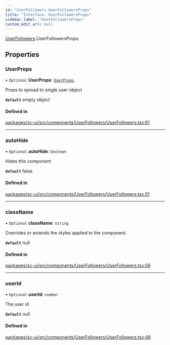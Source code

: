 ```yaml
---
id: "UserFollowers.UserFollowersProps"
title: "Interface: UserFollowersProps"
sidebar_label: "UserFollowersProps"
custom_edit_url: null
---
```


[UserFollowers](../modules/UserFollowers).UserFollowersProps

## Properties

### UserProps

• `Optional` **UserProps**: [`UserProps`](User.UserProps)

Props to spread to single user object

**`default`** empty object

#### Defined in

[packages/sc-ui/src/components/UserFollowers/UserFollowers.tsx:61](https://github.com/selfcommunity/community-ui/blob/3d68cce/packages/sc-ui/src/components/UserFollowers/UserFollowers.tsx#L61)

___

### autoHide

• `Optional` **autoHide**: `boolean`

Hides this component

**`default`** false

#### Defined in

[packages/sc-ui/src/components/UserFollowers/UserFollowers.tsx:51](https://github.com/selfcommunity/community-ui/blob/3d68cce/packages/sc-ui/src/components/UserFollowers/UserFollowers.tsx#L51)

___

### className

• `Optional` **className**: `string`

Overrides or extends the styles applied to the component.

**`default`** null

#### Defined in

[packages/sc-ui/src/components/UserFollowers/UserFollowers.tsx:56](https://github.com/selfcommunity/community-ui/blob/3d68cce/packages/sc-ui/src/components/UserFollowers/UserFollowers.tsx#L56)

___

### userId

• `Optional` **userId**: `number`

The user id

**`default`** null

#### Defined in

[packages/sc-ui/src/components/UserFollowers/UserFollowers.tsx:46](https://github.com/selfcommunity/community-ui/blob/3d68cce/packages/sc-ui/src/components/UserFollowers/UserFollowers.tsx#L46)
